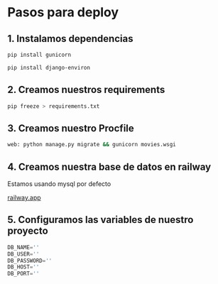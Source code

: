 # Pasos para deploy

## 1. Instalamos dependencias

```bash
pip install gunicorn

pip install django-environ
```

## 2. Creamos nuestros requirements

```bash
pip freeze > requirements.txt
```

## 3. Creamos nuestro Procfile

```bash
web: python manage.py migrate && gunicorn movies.wsgi
```

## 4. Creamos nuestra base de datos en railway

Estamos usando mysql por defecto

[railway.app](https://railway.app/)

## 5. Configuramos las variables de nuestro proyecto

```python
DB_NAME=''
DB_USER=''
DB_PASSWORD=''
DB_HOST=''
DB_PORT=''
```